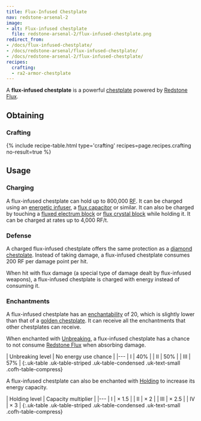 ```yaml
---
title: Flux-Infused Chestplate
nav: redstone-arsenal-2
image:
- alt: Flux-infused chestplate
  file: redstone-arsenal-2/flux-infused-chestplate.png
redirect_from:
- /docs/flux-infused-chestplate/
- /docs/redstone-arsenal/flux-infused-chestplate/
- /docs/redstone-arsenal-2/flux-infused-chestplate/
recipes:
  crafting:
  - ra2-armor-chestplate
---
```


A **flux-infused chestplate** is a powerful
[chestplate](https://minecraft.gamepedia.com/Chestplate) powered by [Redstone
Flux](/docs/redstone-flux/).


Obtaining
---------

### Crafting
{% include recipe-table.html type='crafting' recipes=page.recipes.crafting no-result=true %}


Usage
-----

### Charging
A flux-infused chestplate can hold up to 800,000 [RF](/docs/redstone-flux/). It
can be charged using an [energetic infuser](/docs/1.12/thermal-expansion-5/energetic-infuser/), a [flux
capacitor](/docs/1.12/thermal-expansion-5/flux-capacitor/) or similar. It can also be charged by touching
a [fluxed electrum block](/docs/1.12/redstone-arsenal-2/fluxed-electrum-block/) or [flux crystal
block](/docs/1.12/redstone-arsenal-2/flux-crystal-block) while holding it. It can be charged at rates up
to 4,000 RF/t.

### Defense
A charged flux-infused chestplate offers the same protection as a [diamond
chestplate](https://minecraft.gamepedia.com/Diamond_Chestplate). Instead of
taking damage, a flux-infused chestplate consumes 200 RF per damage point per
hit.

When hit with flux damage (a special type of damage dealt by flux-infused
weapons), a flux-infused chestplate is charged with energy instead of consuming
it.

### Enchantments
A flux-infused chestplate has an
[enchantability](https://minecraft.gamepedia.com/Enchantability) of 20, which is
slightly lower than that of a [golden
chestplate](https://minecraft.gamepedia.com/Golden_Chestplate). It can receive
all the enchantments that other chestplates can receive.

When enchanted with [Unbreaking](https://minecraft.gamepedia.com/Unbreaking), a
flux-infused chestplate has a chance to not consume [Redstone
Flux](/docs/redstone-flux/) when absorbing damage.

| Unbreaking level | No energy use chance |
|---
| I | 40% |
| II | 50% |
| III | 57% |
{:.uk-table .uk-table-striped .uk-table-condensed .uk-text-small .cofh-table-compress}

A flux-infused chestplate can also be enchanted with [Holding](/docs/1.12/cofh-core-4/holding/)
to increase its energy capacity.

| Holding level | Capacity multiplier |
|---
| I | × 1.5 |
| II | × 2 |
| III | × 2.5 |
| IV | × 3 |
{:.uk-table .uk-table-striped .uk-table-condensed .uk-text-small .cofh-table-compress}
